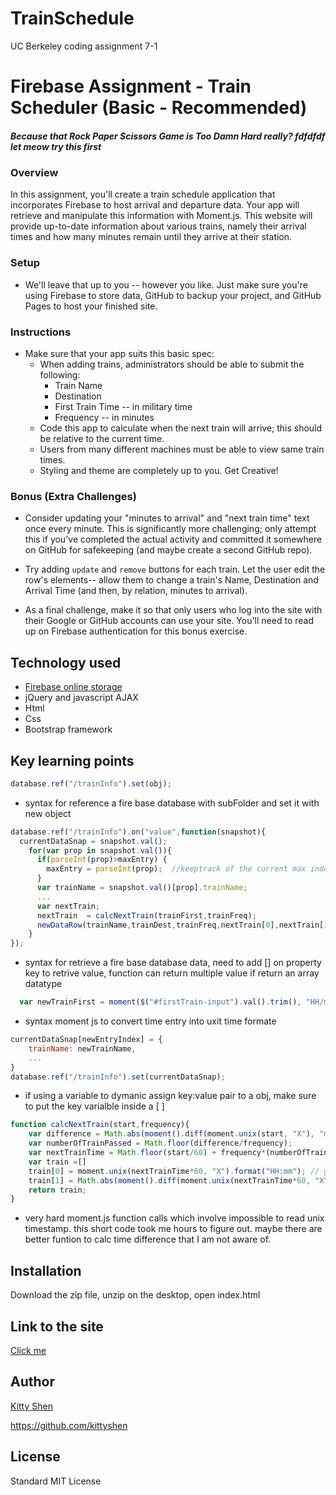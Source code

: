 # TrainSchedule
 UC Berkeley coding assignment 7-1

 # Firebase Assignment - Train Scheduler (Basic - Recommended)

##### _Because that Rock Paper Scissors Game is Too Damn Hard really? fdfdfdf let meow try this first_

### Overview

In this assignment, you'll create a train schedule application that incorporates Firebase to host arrival and departure data. Your app will retrieve and manipulate this information with Moment.js. This website will provide up-to-date information about various trains, namely their arrival times and how many minutes remain until they arrive at their station.

### Setup

* We'll leave that up to you -- however you like. Just make sure you're using Firebase to store data, GitHub to backup your project, and GitHub Pages to host your finished site.

### Instructions

* Make sure that your app suits this basic spec:
  * When adding trains, administrators should be able to submit the following:
    * Train Name
    * Destination 
    * First Train Time -- in military time
    * Frequency -- in minutes
  * Code this app to calculate when the next train will arrive; this should be relative to the current time.
  * Users from many different machines must be able to view same train times.
  * Styling and theme are completely up to you. Get Creative!

### Bonus (Extra Challenges)

* Consider updating your "minutes to arrival" and "next train time" text once every minute. This is significantly more challenging; only attempt this if you've completed the actual activity and committed it somewhere on GitHub for safekeeping (and maybe create a second GitHub repo).

* Try adding `update` and `remove` buttons for each train. Let the user edit the row's elements-- allow them to change a train's Name, Destination and Arrival Time (and then, by relation, minutes to arrival).

* As a final challenge, make it so that only users who log into the site with their Google or GitHub accounts can use your site. You'll need to read up on Firebase authentication for this bonus exercise.


## Technology used
* [Firebase online storage](https://firebase.google.com/)
* jQuery and javascript AJAX
* Html
* Css
* Bootstrap framework 


## Key learning points
```javascript
database.ref("/trainInfo").set(obj);
```
* syntax for reference a fire base database with subFolder and set it with new object

```javascript
database.ref("/trainInfo").on("value",function(snapshot){
  currentDataSnap = snapshot.val();
    for(var prop in snapshot.val()){
      if(parseInt(prop)>maxEntry) {
        maxEntry = parseInt(prop);  //keeptrack of the current max index number of entries 
      } 
      var trainName = snapshot.val()[prop].trainName;
      ...
      var nextTrain;
      nextTrain  = calcNextTrain(trainFirst,trainFreq);
      newDataRow(trainName,trainDest,trainFreq,nextTrain[0],nextTrain[1]);
    }
});
```
* syntax for retrieve a fire base database data, need to add [] on property key to retrive value, function can return multiple value if return an array datatype

```javascript
  var newTrainFirst = moment($("#firstTrain-input").val().trim(), "HH/mm").format("X");
```
* syntax moment js to convert time entry into uxit time formate

```javascript
currentDataSnap[newEntryIndex] = {
    trainName: newTrainName,
    ...
}
database.ref("/trainInfo").set(currentDataSnap);
```
* if using a variable to dymanic assign key:value pair to a obj, make sure to put the key varialble inside a [ ]


```javascript
function calcNextTrain(start,frequency){
    var difference = Math.abs(moment().diff(moment.unix(start, "X"), "minute"));
    var numberOfTrainPassed = Math.floor(difference/frequency);
    var nextTrainTime = Math.floor(start/60) + frequency*(numberOfTrainPassed+1);
    var train =[]
    train[0] = moment.unix(nextTrainTime*60, "X").format("HH:mm"); // get next train time info
    train[1] = Math.abs(moment().diff(moment.unix(nextTrainTime*60, "X"), "minute")); 
    return train;
}
```
* very hard moment.js function calls which involve impossible to read unix timestamp. this short code took me hours to figure out. maybe there are better funtion to calc time difference that I am not aware of.


## Installation
Download the zip file, unzip on the desktop, open index.html

## Link to the site
[Click me](https://kittyshen.github.io/TrainSchedule/)

## Author 
[Kitty Shen ](https://github.com/kittyshen)

https://github.com/kittyshen

## License
Standard MIT License

